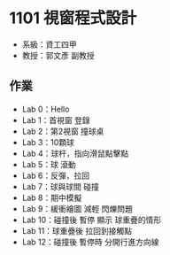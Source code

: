 # 1101 視窗程式設計

- 系級：資工四甲
- 教授：郭文彥 副教授

## 作業

- Lab 0：Hello
- Lab 1：首視窗 登錄
- Lab 2：第2視窗 撞球桌
- Lab 3：10顆球
- Lab 4：球杆，指向滑鼠點擊點
- Lab 5：球 滾動
- Lab 6：反彈，拉回
- Lab 7：球與球間 碰撞
- Lab 8：期中模擬
- Lab 9：緩衝繪圖 減輕 閃爍問題
- Lab 10：碰撞後 暫停 顯示 球重疊的情形
- Lab 11：球重疊後 拉回到接觸點
- Lab 12：碰撞後 暫停時 分開行進方向線

